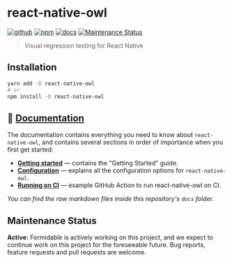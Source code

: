 # react-native-owl

[![github][github-image]][github-url] [![npm][npm-image]][npm-url] [![docs][docs-image]][docs-url] [![Maintenance Status][maintenance-image]](#maintenance-status)

> Visual regression testing for React Native

## Installation

```sh
yarn add -D react-native-owl
# or
npm install -D react-native-owl
```

## 📃 [Documentation](https://formidable.com/open-source/react-native-owl/)

The documentation contains everything you need to know about `react-native-owl`, and contains several sections in order of importance
when you first get started:

- **[Getting started](https://formidable.com/open-source/react-native-owl/docs/introduction/getting-started)** — contains the "Getting Started" guide.
- **[Configuration](https://formidable.com/open-source/react-native-owl/docs/introduction/config-file)** — explains all the configuration options for `react-native-owl`.
- **[Running on CI](https://formidable.com/open-source/react-native-owl/docs/ci/github-actions)** — example GitHub Action to run react-native-owl on CI.

_You can find the raw markdown files inside this repository's `docs` folder._

## Maintenance Status

**Active:** Formidable is actively working on this project, and we expect to continue work on this project for the foreseeable future. Bug reports, feature requests and pull requests are welcome.

[github-image]: https://github.com/FormidableLabs/react-native-owl/workflows/Run%20Tests/badge.svg
[github-url]: https://github.com/FormidableLabs/react-native-owl/actions
[npm-image]: https://img.shields.io/npm/v/react-native-owl
[npm-url]: https://www.npmjs.com/package/react-native-owl
[docs-image]: https://img.shields.io/badge/docs-visit%20site-blue
[docs-url]: https://formidable.com/open-source/react-native-owl/
[maintenance-image]: https://img.shields.io/badge/maintenance-active-green.svg?color=brightgreen&style=flat
